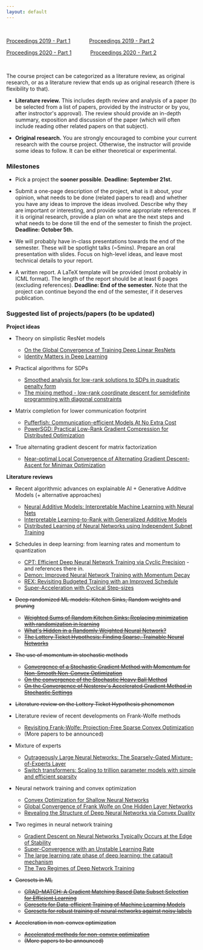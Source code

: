 ```yaml
---
layout: default
---
```


&nbsp;

[Proceedings 2019 - Part 1](/schedule/images/Proceedings2019_Part1.pdf) &emsp;&emsp;&emsp;   [Proceedings 2019 - Part 2](/schedule/images/Proceedings2019_Part2.pdf)

[Proceedings 2020 - Part 1](/schedule/images/Proceedings2020_Part1.pdf) &emsp;&emsp;&emsp;   [Proceedings 2020 - Part 2](/schedule/images/Proceedings2020_Part2.pdf)

&nbsp;

The course project can be categorized as a literature review, as original research, or as a literature review that ends up as original research (there is flexibility to that).

- **Literature review.** This includes depth review and analysis of a paper (to be selected from a list of papers, provided by the instructor or by you, after instroctor's approval). The review should provide an in-depth summary, exposition and discussion of the paper (which will often include reading other related papers on that subject).

- **Original research.** You are strongly encouraged to combine your current research with the course project. Otherwise, the instructor will provide some ideas to follow. It can be either theoretical or experimental. 

### Milestones

- Pick a project the **sooner possible**. **Deadline: September 21st.**

- Submit a one-page description of the project, what is it about, your opinion, what needs to be done (related papers to read) and whether you have any ideas to improve the ideas involved. Describe why they are important or interesting, and provide some appropriate references. If it is original research, provide a plan on what are the next steps and what needs to be done till the end of the semester to finish the project. **Deadline: October 5th.**

- We will probably have in-class presentations towards the end of the semester. These will be spotlight talks (~5mins). Prepare an oral presentation with slides. Focus on high-level ideas, and leave most technical details to your report.

- A written report. A LaTeX template will be provided (most probably in ICML format). The length of the report should be at least 6 pages (excluding references). **Deadline: End of the semester.** Note that the project can continue beyond the end of the semester, if it deserves publication.

### Suggested list of projects/papers (to be updated)

**Project ideas**

- Theory on simplistic ResNet models
  - [On the Global Convergence of Training Deep Linear ResNets](https://openreview.net/pdf?id=HJxEhREKDH)
  - [Identity Matters in Deep Learning](https://arxiv.org/pdf/1611.04231.pdf)
  
- Practical algorithms for SDPs
  - [Smoothed analysis for low-rank solutions to SDPs in quadratic penalty form](https://arxiv.org/pdf/1803.00186.pdf)
  - [The mixing method - low-rank coordinate descent for semidefinite programming with diagonal constraints](https://arxiv.org/pdf/1706.00476.pdf)

- Matrix completion for lower communication footprint
  - [Pufferfish: Communication-efficient Models At No Extra Cost](https://proceedings.mlsys.org/paper/2021/file/84d9ee44e457ddef7f2c4f25dc8fa865-Paper.pdf)
  - [PowerSGD: Practical Low-Rank Gradient Compression for Distributed Optimization](https://arxiv.org/pdf/1905.13727.pdf)

- True alternating gradient descent for matrix factorization
  - [Near-optimal Local Convergence of Alternating Gradient Descent-Ascent for Minimax Optimization](https://arxiv.org/pdf/2102.09468.pdf)

**Literature reviews**

- Recent algorithmic advances on explainable AI + Generative Additve Models (+ alternative approaches)
  - [Neural Additive Models: Interpretable Machine Learning with Neural Nets](https://arxiv.org/pdf/2004.13912.pdf)
  - [Interpretable Learning-to-Rank with Generalized Additive Models](https://arxiv.org/pdf/2005.02553.pdf)
  - [Distributed Learning of Neural Networks using Independent Subnet Training](https://arxiv.org/pdf/1910.02120.pdf)

- Schedules in deep learning: from learning rates and momentum to quantization
  - [CPT: Efficient Deep Neural Network Training via Cyclic Precision](https://arxiv.org/pdf/2101.09868.pdf) - and references there in.
  - [Demon: Improved Neural Network Training with Momentum Decay](https://arxiv.org/pdf/1910.04952.pdf)
  - [REX: Revisiting Budgeted Training with an Improved Schedule](https://arxiv.org/pdf/2107.04197.pdf)
  - [Super-Acceleration with Cyclical Step-sizes](https://arxiv.org/pdf/2106.09687.pdf)

- ~~Deep randomized ML models: Kitchen Sinks, Random weights and pruning~~
  - ~~[Weighted Sums of Random Kitchen Sinks: Replacing minimization with randomization in learning](https://papers.nips.cc/paper/2008/file/0efe32849d230d7f53049ddc4a4b0c60-Paper.pdf)~~
  - ~~[What's Hidden in a Randomly Weighted Neural Network?](https://arxiv.org/pdf/1911.13299.pdf)~~
  - ~~[The Lottery Ticket Hypothesis: Finding Sparse, Trainable Neural Networks](https://arxiv.org/pdf/1803.03635.pdf)~~

- ~~The use of momentum in stochastic methods~~
  - ~~[Convergence of a Stochastic Gradient Method with Momentum for Non-Smooth Non-Convex Optimization](https://proceedings.icml.cc/static/paper_files/icml/2020/4205-Paper.pdf)~~
  - ~~[On the convergence of the Stochastic Heavy Ball Method](https://arxiv.org/pdf/2006.07867.pdf)~~
  - ~~[On the Convergence of Nesterov's Accelerated Gradient Method in Stochastic Settings](https://arxiv.org/pdf/2002.12414.pdf)~~

- ~~Literature review on the Lottery Ticket Hypothesis phenomenon~~

- Literature review of recent developments on Frank-Wolfe methods
  - [Revisiting Frank-Wolfe: Projection-Free Sparse Convex Optimization](http://m8j.net/math/revisited-FW.pdf)
  - (More papers to be announced)
  
- Mixture of experts
  - [Outrageously Large Neural Networks: The Sparsely-Gated Mixture-of-Experts Layer](https://arxiv.org/pdf/1701.06538.pdf)
  - [Switch transformers: Scaling to trillion parameter models with simple and efficient sparsity](https://arxiv.org/pdf/2101.03961.pdf)

- Neural network training and convex optimization
  - [Convex Optimization for Shallow Neural Networks](https://proceedings.allerton.csl.illinois.edu/media/files/0140.pdf)
  - [Global Convergence of Frank Wolfe on One Hidden Layer Networks](https://arxiv.org/pdf/2002.02208.pdf)
  - [Revealing the Structure of Deep Neural Networks via Convex Duality](https://arxiv.org/pdf/2002.09773.pdf)

- Two regimes in neural network training
  - [Gradient Descent on Neural Networks Typically Occurs at the Edge of Stability](https://arxiv.org/pdf/2103.00065.pdf)
  - [Super-Convergence with an Unstable Learning Rate](https://arxiv.org/pdf/2102.10734.pdf)
  - [The large learning rate phase of deep learning: the catapult mechanism](https://arxiv.org/pdf/2003.02218.pdf)
  - [The Two Regimes of Deep Network Training](https://arxiv.org/pdf/2002.10376.pdf)

- ~~Coresets in ML~~
  - ~~[GRAD-MATCH: A Gradient Matching Based Data Subset Selection for Efficient Learning](https://arxiv.org/pdf/2103.00123.pdf)~~
  - ~~[Coresets for Data-efficient Training of Machine Learning Models](https://arxiv.org/pdf/1906.01827.pdf)~~
  - ~~[Coresets for robust training of neural networks against noisy labels](https://arxiv.org/pdf/2011.07451.pdf)~~
  
- ~~Acceleration in non-convex optimization~~
  - ~~[Accelerated methods for non-convex optimization](https://arxiv.org/pdf/1611.00756.pdf)~~
  - ~~(More papers to be announced)~~
      
&nbsp;
&nbsp;
